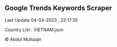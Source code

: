 

## Google Trends Keywords Scraper 
 
Last Update 04-04-2023 , 22:17:35

Country List :
VIETNAM.json



© Abdul Muttaqin 
